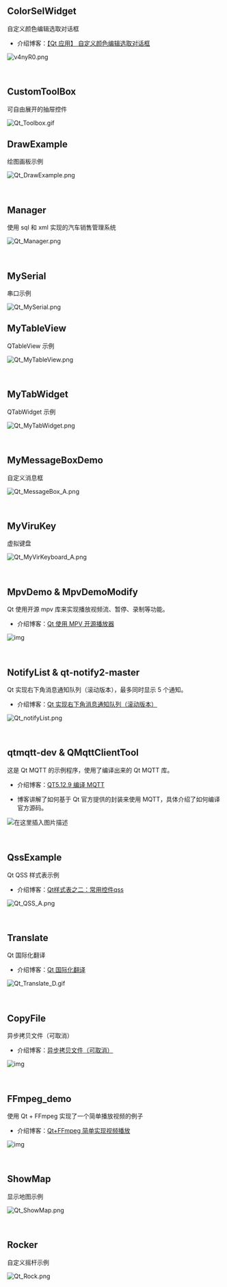 ## ColorSelWidget

自定义颜色编辑选取对话框

- 介绍博客：[【Qt 应用】 自定义颜色编辑选取对话框](https://www.cnblogs.com/linuxAndMcu/p/16641831.html)

![v4nyR0.png](https://s1.ax1x.com/2022/08/31/v4nyR0.png)

<br />



## CustomToolBox

可自由展开的抽屉控件

![Qt_Toolbox.gif](./Screenshot/Qt_Toolbox.gif)



## DrawExample

绘图画板示例

![Qt_DrawExample.png](./Screenshot/Qt_DrawExample.png)

<br />



## Manager

使用 sql 和 xml 实现的汽车销售管理系统

![Qt_Manager.png](./Screenshot/Qt_Manager.png)

<br />



## MySerial

串口示例

![Qt_MySerial.png](./Screenshot/Qt_MySerial.png)



## MyTableView

QTableView 示例

![Qt_MyTableView.png](./Screenshot/Qt_MyTableView.png)

<br />



## MyTabWidget

QTabWidget 示例

![Qt_MyTabWidget.png](./Screenshot/Qt_MyTabWidget.png)

<br />



## MyMessageBoxDemo

自定义消息框

![Qt_MessageBox_A.png](./Screenshot/Qt_MessageBox_A.png)

<br />



## MyViruKey

虚拟键盘

![Qt_MyVirKeyboard_A.png](./Screenshot/Qt_MyVirKeyboard_A.png)

<br />



## MpvDemo & MpvDemoModify

Qt 使用开源 mpv 库来实现播放视频流、暂停、录制等功能。

- 介绍博客：[Qt 使用 MPV 开源播放器](https://www.cnblogs.com/linuxAndMcu/p/12101330.html)

![img](https://i.loli.net/2019/12/26/VMB45vPcY6i2GeD.png)

<br />



## NotifyList & qt-notify2-master

Qt 实现右下角消息通知队列（滚动版本），最多同时显示 5 个通知。

- 介绍博客：[Qt 实现右下角消息通知队列（滚动版本）](https://www.cnblogs.com/linuxAndMcu/p/16987936.html)

![Qt_notifyList.png](https://s2.loli.net/2023/06/27/XFgBnTldPKm1r8W.png)

<br />



## qtmqtt-dev & QMqttClientTool

这是 Qt MQTT 的示例程序，使用了编译出来的 Qt MQTT 库。

- 介绍博客：[QT5.12.9 编译 MQTT](https://www.cnblogs.com/linuxAndMcu/p/13651733.html)

- 博客讲解了如何基于 Qt 官方提供的封装来使用 MQTT，具体介绍了如何编译官方源码。

![在这里插入图片描述](https://img-blog.csdnimg.cn/20200305162328823.png?x-oss-process=image/watermark,type_ZmFuZ3poZW5naGVpdGk,shadow_10,text_aHR0cHM6Ly9ibG9nLmNzZG4ubmV0L2x1b3lheXVuMzYx,size_16,color_FFFFFF,t_70)

<br />



## QssExample

Qt QSS 样式表示例

- 介绍博客：[Qt样式表之二：常用控件qss](https://www.cnblogs.com/linuxAndMcu/p/16580414.html)

![Qt_QSS_A.png](https://s2.loli.net/2022/08/12/Tm395hKFfxdujIw.png)

<br />



## Translate

Qt 国际化翻译

- 介绍博客：[Qt 国际化翻译](https://www.cnblogs.com/linuxAndMcu/p/16564866.html)

![Qt_Translate_D.gif](https://s2.loli.net/2022/08/08/QTauXJgKMhdCSAN.gif)

<br />



## CopyFile

异步拷贝文件（可取消）

- 介绍博客：[异步拷贝文件（可取消）](https://www.cnblogs.com/linuxAndMcu/p/13470366.html)

![img](https://raw.githubusercontent.com/confidentFeng/picBed/Qt/Qt_CopyFile_A.png)

<br />



## FFmpeg_demo

使用 Qt + FFmpeg 实现了一个简单播放视频的例子

- 介绍博客：[Qt+FFmpeg 简单实现视频播放](https://www.cnblogs.com/linuxAndMcu/p/12046600.html)

![img](https://raw.githubusercontent.com/confidentFeng/picBed/FFmpeg/FFmeng_videoDemo_C.png)

<br />



## ShowMap

显示地图示例

![Qt_ShowMap.png](./Screenshot/Qt_ShowMap.png)

<br />



## Rocker

自定义摇杆示例

![Qt_Rock.png](./Screenshot/Qt_Rock.png)

<br />

